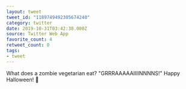 ```yaml
---
layout: tweet
tweet_id: "1189749492305674240"
category: twitter
date: 2019-10-31T03:42:38.000Z
source: Twitter Web App
favorite_count: 4
retweet_count: 0
tags:
- tweet
---
```


What does a zombie vegetarian eat? "GRRRAAAAAIIIINNNNS!" Happy Halloween! 🎃
